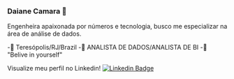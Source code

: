 ### Daiane Camara 👋

Engenheira apaixonada por números e tecnologia, busco me especializar na área de análise de dados.

-📍 Teresópolis/RJ/Brazil
-📍 ANALISTA DE DADOS/ANALISTA DE BI
-📍 "Belive in yourself"

Visualize meu perfil no Linkedin!
[![Linkedin Badge](https://img.shields.io/badge/-Daiane%20Camara-blue?style=flat-square&logo=Linkedin&logoColor=white&link=https://www.linkedin.com/in/daiane-camara/)](https://www.linkedin.com/in/daiane-camara/)
